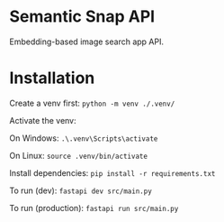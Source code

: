 # Semantic Snap API

Embedding-based image search app API.

# Installation
Create a venv first: `python -m venv ./.venv/`

Activate the venv:

On Windows: `.\.venv\Scripts\activate`

On Linux: `source .venv/bin/activate`

Install dependencies: `pip install -r requirements.txt`

To run (dev): `fastapi dev src/main.py`

To run (production): `fastapi run src/main.py`
